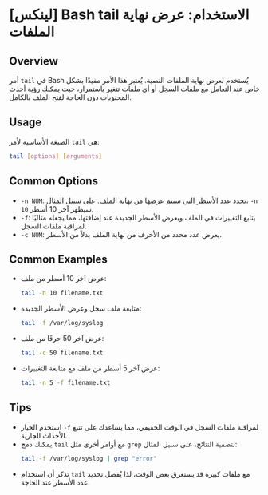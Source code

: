 # [لينكس] Bash tail الاستخدام: عرض نهاية الملفات

## Overview
أمر `tail` في Bash يُستخدم لعرض نهاية الملفات النصية. يُعتبر هذا الأمر مفيدًا بشكل خاص عند التعامل مع ملفات السجل أو أي ملفات تتغير باستمرار، حيث يمكنك رؤية أحدث المحتويات دون الحاجة لفتح الملف بالكامل.

## Usage
الصيغة الأساسية لأمر `tail` هي:

```bash
tail [options] [arguments]
```

## Common Options
- `-n NUM`: يحدد عدد الأسطر التي سيتم عرضها من نهاية الملف. على سبيل المثال، `-n 10` سيظهر آخر 10 أسطر.
- `-f`: يتابع التغييرات في الملف ويعرض الأسطر الجديدة عند إضافتها، مما يجعله مثاليًا لمراقبة ملفات السجل.
- `-c NUM`: يعرض عدد محدد من الأحرف من نهاية الملف بدلاً من الأسطر.

## Common Examples
- عرض آخر 10 أسطر من ملف:
  ```bash
  tail -n 10 filename.txt
  ```

- متابعة ملف سجل وعرض الأسطر الجديدة:
  ```bash
  tail -f /var/log/syslog
  ```

- عرض آخر 50 حرفًا من ملف:
  ```bash
  tail -c 50 filename.txt
  ```

- عرض آخر 5 أسطر من ملف مع متابعة التغييرات:
  ```bash
  tail -n 5 -f filename.txt
  ```

## Tips
- استخدم الخيار `-f` لمراقبة ملفات السجل في الوقت الحقيقي، مما يساعدك على تتبع الأحداث الجارية.
- يمكنك دمج `tail` مع أوامر أخرى مثل `grep` لتصفية النتائج، على سبيل المثال:
  ```bash
  tail -f /var/log/syslog | grep "error"
  ```
- تذكر أن استخدام `tail` مع ملفات كبيرة قد يستغرق بعض الوقت، لذا يُفضل تحديد عدد الأسطر عند الحاجة.
